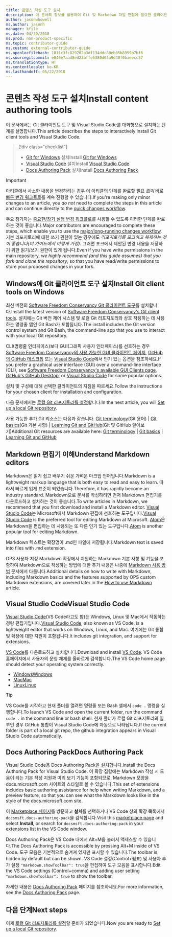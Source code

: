 ```yaml
---
title: 콘텐츠 작성 도구 설치
description: 이 문서의 정보를 활용하여 Git 및 Markdown 파일 편집에 필요한 클라이언트 도구를 다운로드하고 설치할 수 있습니다.
author: jasonwhowell
ms.author: jasonh
manager: kfile
ms.date: 04/30/2018
ms.prod: non-product-specific
ms.topic: contributor-guide
ms.custom: external-contributor-guide
ms.openlocfilehash: 1011c3fc829202a3df134ddc80eb05b8959b7bf6
ms.sourcegitcommit: e046e7aad8ed22bffe5380d63a9d40f0baeecc57
ms.translationtype: HT
ms.contentlocale: ko-KR
ms.lasthandoff: 05/22/2018
---
```

# <a name="install-content-authoring-tools"></a><span data-ttu-id="0f4bc-103">콘텐츠 작성 도구 설치</span><span class="sxs-lookup"><span data-stu-id="0f4bc-103">Install content authoring tools</span></span>

<span data-ttu-id="0f4bc-104">이 문서에서는 Git 클라이언트 도구 및 Visual Studio Code를 대화형으로 설치하는 단계를 설명합니다.</span><span class="sxs-lookup"><span data-stu-id="0f4bc-104">This article describes the steps to interactively install Git client tools and Visual Studio Code.</span></span>
> [!div class="checklist"]
> * <span data-ttu-id="0f4bc-105">[Git for Windows](https://git-scm.com/download/win) 설치</span><span class="sxs-lookup"><span data-stu-id="0f4bc-105">Install [Git for Windows](https://git-scm.com/download/win)</span></span>
> * <span data-ttu-id="0f4bc-106">[Visual Studio Code](https://code.visualstudio.com/) 설치</span><span class="sxs-lookup"><span data-stu-id="0f4bc-106">Install [Visual Studio Code](https://code.visualstudio.com/)</span></span>
> * <span data-ttu-id="0f4bc-107">[Docs Authoring Pack](https://marketplace.visualstudio.com/items?itemName=docsmsft.docs-authoring-pack) 설치</span><span class="sxs-lookup"><span data-stu-id="0f4bc-107">Install [Docs Authoring Pack](https://marketplace.visualstudio.com/items?itemName=docsmsft.docs-authoring-pack)</span></span>

>[!IMPORTANT]
> <span data-ttu-id="0f4bc-108">아티클에서 사소한 내용을 변경하려는 경우 이 아티클의 단계를 완료할 필요 *없이* 바로 [빠른 변경 워크플로](index.md#quick-edits-to-existing-documents)를 계속 진행할 수 있습니다.</span><span class="sxs-lookup"><span data-stu-id="0f4bc-108">If you're making only minor changes to an article, you *do not* need to complete the steps in this article and can continue directly to the [quick changes workflow](index.md#quick-edits-to-existing-documents).</span></span>
>
> <span data-ttu-id="0f4bc-109">주요 참가자는 [중요한/장기 실행 변경 워크플로](how-to-write-workflows-major.md)를 사용할 수 있도록 이러한 단계를 완료하는 것이 좋습니다.</span><span class="sxs-lookup"><span data-stu-id="0f4bc-109">Major contributors are encouraged to complete these steps, which enable you to use the [major/long-running changes workflow](how-to-write-workflows-major.md).</span></span> <span data-ttu-id="0f4bc-110">기본 리포지토리에 대한 쓰기 권한이 있는 경우에도 *리포지토리를 포크하고 복제하는 것이 좋습니다(이 가이드에서 이렇게 가정)*. 그러면 포크에서 제안된 변경 내용을 저장하기 위한 읽기/쓰기 권한이 있게 됩니다.</span><span class="sxs-lookup"><span data-stu-id="0f4bc-110">Even if you have write permissions in the main repository, *we highly recommend (and this guide assumes) that you fork and clone the repository*, so that you have read/write permissions to store your proposed changes in your fork.</span></span>

## <a name="install-git-client-tools-on-windows"></a><span data-ttu-id="0f4bc-111">Windows에 Git 클라이언트 도구 설치</span><span class="sxs-lookup"><span data-stu-id="0f4bc-111">Install Git client tools on Windows</span></span>

 <span data-ttu-id="0f4bc-112">최신 버전의 [Software Freedom Conservancy Git 클라이언트 도구](https://git-scm.com/download/)를 설치합니다.</span><span class="sxs-lookup"><span data-stu-id="0f4bc-112">Install the latest version of [Software Freedom Conservancy's Git client tools](https://git-scm.com/download/).</span></span> <span data-ttu-id="0f4bc-113">설치에는 Git 버전 제어 시스템 및 로컬 Git 리포지토리와 상호 작용하는 데 사용하는 명령줄 앱인 Git Bash가 포함됩니다.</span><span class="sxs-lookup"><span data-stu-id="0f4bc-113">The install includes the Git version control system and Git Bash, the command-line app that you use to interact with your local Git repository.</span></span>

<span data-ttu-id="0f4bc-114">CLI(명령줄 인터페이스)보다 GUI(그래픽 사용자 인터페이스)를 선호하는 경우 [Software Freedom Conservancy의 사용 가능한 GUI 클라이언트 페이지](https://git-scm.com/downloads/guis), [GitHub의 GitHub 데스크톱](https://desktop.github.com/) 또는 [Visual Studio Code](https://www.visualstudio.com/products/code-vs.aspx)에서 인기 있는 옵션을 참조하세요.</span><span class="sxs-lookup"><span data-stu-id="0f4bc-114">If you prefer a graphical user interface (GUI) over a command-line interface (CLI), see [Software Freedom Conservancy's available GUI Clients page](https://git-scm.com/downloads/guis), [GitHub's GitHub Desktop](https://desktop.github.com/), or [Visual Studio Code](https://www.visualstudio.com/products/code-vs.aspx) for some popular options.</span></span>

<span data-ttu-id="0f4bc-115">설치 및 구성에 대해 선택한 클라이언트의 지침을 따르세요.</span><span class="sxs-lookup"><span data-stu-id="0f4bc-115">Follow the instructions for your chosen client for installation and configuration.</span></span>

<span data-ttu-id="0f4bc-116">다음 문서에서는 [로컬 Git 리포지토리를 설정](get-started-setup-local.md)합니다.</span><span class="sxs-lookup"><span data-stu-id="0f4bc-116">In the next article, you will [Set up a local Git repository](get-started-setup-local.md).</span></span>

   <span data-ttu-id="0f4bc-117">사용 가능한 추가 Git 리소스는 다음과 같습니다. [Git terminology](https://help.github.com/articles/github-glossary)(Git 용어) | [Git basics](https://git-scm.com/book/en/v2/Getting-Started-Git-Basics)(Git 기본 사항) | [Learning Git and GitHub](https://help.github.com/articles/good-resources-for-learning-git-and-github/)(Git 및 GitHub 알아보기)</span><span class="sxs-lookup"><span data-stu-id="0f4bc-117">Additional Git resources are available here: [Git terminology](https://help.github.com/articles/github-glossary) | [Git basics](https://git-scm.com/book/en/v2/Getting-Started-Git-Basics) | [Learning Git and GitHub](https://help.github.com/articles/good-resources-for-learning-git-and-github/)</span></span>

## <a name="understand-markdown-editors"></a><span data-ttu-id="0f4bc-118">Markdown 편집기 이해</span><span class="sxs-lookup"><span data-stu-id="0f4bc-118">Understand Markdown editors</span></span>

<span data-ttu-id="0f4bc-119">Markdown은 읽기 쉽고 배우기 쉬운 가벼운 마크업 언어입니다.</span><span class="sxs-lookup"><span data-stu-id="0f4bc-119">Markdown is a lightweight markup language that is both easy to read and easy to learn.</span></span> <span data-ttu-id="0f4bc-120">따라서 빠르게 업계 표준이 되었습니다.</span><span class="sxs-lookup"><span data-stu-id="0f4bc-120">Therefore, it has rapidly become an industry standard.</span></span> <span data-ttu-id="0f4bc-121">Markdown으로 문서를 작성하려면 먼저 Markdown 편집기를 다운로드하고 설치하는 것이 좋습니다.</span><span class="sxs-lookup"><span data-stu-id="0f4bc-121">To write articles in Markdown, we recommend that you first download and install a Markdown editor.</span></span>  <span data-ttu-id="0f4bc-122">[Visual Studio Code](https://code.visualstudio.com/)는 Microsoft에서 Markdown 편집에 선호하는 도구입니다.</span><span class="sxs-lookup"><span data-stu-id="0f4bc-122">[Visual Studio Code](https://code.visualstudio.com/) is the preferred tool for editing Markdown at Microsoft.</span></span> <span data-ttu-id="0f4bc-123">[Atom](https://atom.io)은 Markdown을 편집하는 데 사용되는 또 다른 인기 있는 도구입니다.</span><span class="sxs-lookup"><span data-stu-id="0f4bc-123">[Atom](https://atom.io) is another popular tool for editing Markdown.</span></span>

<span data-ttu-id="0f4bc-124">Markdown 텍스트는 확장명이 .md인 파일에 저장됩니다.</span><span class="sxs-lookup"><span data-stu-id="0f4bc-124">Markdown text is saved into files with .md extension.</span></span>

<span data-ttu-id="0f4bc-125">OPS 사용자 지정 Markdown 확장에서 지원하는 Markdown 기본 사항 및 기능을 포함하여 Markdown으로 작성하는 방법에 대한 추가 내용은 나중에 [Markdown 사용 방법](how-to-write-use-markdown.md) 문서에서 다룹니다.</span><span class="sxs-lookup"><span data-stu-id="0f4bc-125">Additional details on how to write with Markdown, including Markdown basics and the features supported by OPS custom Markdown extensions, are covered later in the [How to use Markdown](how-to-write-use-markdown.md) article.</span></span>

## <a name="visual-studio-code"></a><span data-ttu-id="0f4bc-126">Visual Studio Code</span><span class="sxs-lookup"><span data-stu-id="0f4bc-126">Visual Studio Code</span></span>

<span data-ttu-id="0f4bc-127">[Visual Studio Code](https://code.visualstudio.com/)(VS Code라고도 함)는 Windows, Linux 및 Mac에서 작동하는 경량 편집기입니다.</span><span class="sxs-lookup"><span data-stu-id="0f4bc-127">[Visual Studio Code](https://code.visualstudio.com/), also known as VS Code, is a lightweight editor that works on Windows, Linux, and Mac.</span></span> <span data-ttu-id="0f4bc-128">여기에는 Git 통합 및 확장에 대한 지원이 포함됩니다.</span><span class="sxs-lookup"><span data-stu-id="0f4bc-128">It includes git integration, and support for extensions.</span></span>

<span data-ttu-id="0f4bc-129">[VS Code](https://code.visualstudio.com/)를 다운로드하고 설치합니다.</span><span class="sxs-lookup"><span data-stu-id="0f4bc-129">Download and install [VS Code](https://code.visualstudio.com/).</span></span> <span data-ttu-id="0f4bc-130">VS Code 홈페이지에서 사용자의 운영 체제를 올바르게 검색합니다.</span><span class="sxs-lookup"><span data-stu-id="0f4bc-130">The VS Code home page should detect your operating system correctly.</span></span>

- [<span data-ttu-id="0f4bc-131">Windows</span><span class="sxs-lookup"><span data-stu-id="0f4bc-131">Windows</span></span>](https://code.visualstudio.com/docs/setup/windows)
- [<span data-ttu-id="0f4bc-132">Mac</span><span class="sxs-lookup"><span data-stu-id="0f4bc-132">Mac</span></span>](https://code.visualstudio.com/docs/setup/mac)
- [<span data-ttu-id="0f4bc-133">Linux</span><span class="sxs-lookup"><span data-stu-id="0f4bc-133">Linux</span></span>](https://code.visualstudio.com/docs/setup/linux)

> [!TIP]
> <span data-ttu-id="0f4bc-134">VS Code를 시작하고 현재 폴더를 열려면 명령줄 또는 Bash 셸에서 `code .` 명령을 실행합니다.</span><span class="sxs-lookup"><span data-stu-id="0f4bc-134">To launch VS Code and open the current folder, run the command `code .` in the command line or bash shell.</span></span> <span data-ttu-id="0f4bc-135">현재 폴더가 로컬 Git 리포지토리의 일부인 경우 GitHub 통합이 Visual Studio Code에 자동으로 나타납니다.</span><span class="sxs-lookup"><span data-stu-id="0f4bc-135">If the current folder is part of a local git repo, the github integration appears in Visual Studio Code automatically.</span></span>

## <a name="docs-authoring-pack"></a><span data-ttu-id="0f4bc-136">Docs Authoring Pack</span><span class="sxs-lookup"><span data-stu-id="0f4bc-136">Docs Authoring Pack</span></span>
<span data-ttu-id="0f4bc-137">Visual Studio Code용 Docs Authoring Pack을 설치합니다.</span><span class="sxs-lookup"><span data-stu-id="0f4bc-137">Install the Docs Authoring Pack for Visual Studio Code.</span></span> <span data-ttu-id="0f4bc-138">이 확장 집합에는 Markdown 작성 시 도움이 되는 기본 작성 지원과 미리 보기 기능이 포함되므로, Markdown 모양을 docs.microsoft.com 사이트의 스타일로 볼 수 있습니다.</span><span class="sxs-lookup"><span data-stu-id="0f4bc-138">This set of extensions includes basic authoring assistance for help when writing Markdown, and a preview feature, so that you can see what the Markdown looks like in the style of the docs.microsoft.com site.</span></span>

   <span data-ttu-id="0f4bc-139">이 [Marketplace 페이지](https://marketplace.visualstudio.com/items?itemName=docsmsft.docs-authoring-pack)를 방문하고 **설치**를 선택하거나 VS Code 창의 확장 목록에서 `docsmsft.docs-authoring-pack`을 검색합니다.</span><span class="sxs-lookup"><span data-stu-id="0f4bc-139">Visit this [marketplace page](https://marketplace.visualstudio.com/items?itemName=docsmsft.docs-authoring-pack) and select **Install**, or search for `docsmsft.docs-authoring-pack` in your extensions list in the VS Code window.</span></span> 

   <span data-ttu-id="0f4bc-140">Docs Authoring Pack은 VS Code 내에서 Alt+M을 눌러서 액세스할 수 있습니다.</span><span class="sxs-lookup"><span data-stu-id="0f4bc-140">The Docs Authoring Pack is accessible by pressing Alt+M inside of VS Code.</span></span> <span data-ttu-id="0f4bc-141">도구 모음은 기본적으로 숨겨져 있지만 표시할 수 있습니다.</span><span class="sxs-lookup"><span data-stu-id="0f4bc-141">The toolbar is hidden by default but can be shown.</span></span> <span data-ttu-id="0f4bc-142">VS Code 설정(Control+쉼표) 및 사용자 추가 설정 `"markdown.showToolbar": true`을 편집하여 도구 모음을 표시합니다.</span><span class="sxs-lookup"><span data-stu-id="0f4bc-142">Edit the VS Code settings (Control+comma) and adding user setting `"markdown.showToolbar": true` to show the toolbar.</span></span>

   <span data-ttu-id="0f4bc-143">자세한 내용은 [Docs Authoring Pack](how-to-write-docs-auth-pack.md) 페이지를 참조하세요.</span><span class="sxs-lookup"><span data-stu-id="0f4bc-143">For more information, see the [Docs Authoring Pack](how-to-write-docs-auth-pack.md) page.</span></span>


## <a name="next-steps"></a><span data-ttu-id="0f4bc-144">다음 단계</span><span class="sxs-lookup"><span data-stu-id="0f4bc-144">Next steps</span></span>

<span data-ttu-id="0f4bc-145">이제 [로컬 Git 리포지토리를 설정](get-started-setup-local.md)할 준비가 되었습니다.</span><span class="sxs-lookup"><span data-stu-id="0f4bc-145">Now you are ready to [Set up a local Git repository](get-started-setup-local.md).</span></span>

